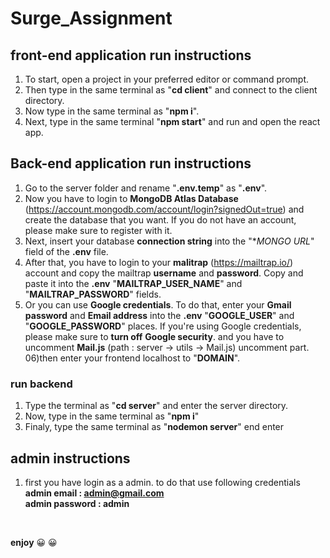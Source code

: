 # Surge_Assignment

## front-end application run instructions

01) To start, open a project in your preferred editor or command prompt.
02) Then type in the same terminal as "**cd client**" and connect to the client directory.
03) Now type in the same terminal as "**npm i**".
04) Next, type in the same terminal "**npm start**" and run and open the react app.


## Back-end application run instructions

01) Go to the server folder and rename "**.env.temp**" as "**.env**".
02) Now you have to login to **MongoDB Atlas Database** (https://account.mongodb.com/account/login?signedOut=true) and create the database that you want. If you do not have an account, please make sure to register with it.
03) Next, insert your database **connection string** into the "**MONGO URL*" field of the **.env** file. 
04) After that, you have to login to your **malitrap** (https://mailtrap.io/) account and copy the mailtrap **username** and **password**. Copy and paste it into the **.env** "**MAILTRAP_USER_NAME**" and "**MAILTRAP_PASSWORD**" fields.
05) Or you can use **Google credentials**. To do that, enter your **Gmail password** and **Email address** into the **.env** "**GOOGLE_USER**" and "**GOOGLE_PASSWORD**" places. If you're using Google credentials, please make sure to **turn off** **Google security**. and you have to uncomment **Mail.js** (path : server -> utils -> Mail.js) uncomment part. 
06)then enter your frontend localhost to "**DOMAIN**".

### run backend

01) Type the terminal as "**cd server**" and enter the server directory.
02) Now, type in the same terminal as "**npm i**" 
03) Finaly, type the same terminal as "**nodemon server**" end enter

## admin instructions

1. first you have login as a admin. to do that use following credentials<br/>
   **admin email : admin@gmail.com**<br/>
   **admin password : admin**
<br/>

**enjoy** :grinning: :grinning: 

